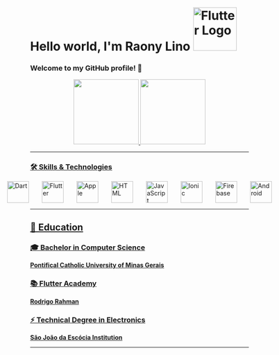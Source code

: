 # Hello world, I'm Raony Lino <img src="https://storage.googleapis.com/cms-storage-bucket/780e0e64d323aad2cdd5.png" alt="Flutter Logo" width="100px">


### Welcome to my GitHub profile! 🚀  
<div align="center">
  <a href="https://github.com/raonylino">
  <img  height="150em" src="https://github-readme-stats.vercel.app/api?username=raonylino&show_icons=true&theme=dark&include_all_commits=true&count_private=true"/>
  <img height="150em" src="https://github-readme-stats.vercel.app/api/top-langs/?username=raonylino&layout=compact&langs_count=7&theme=dark"/>
</div>

---
### 🛠️ Skills & Technologies
<div style="display: flex; justify-content: center; align-items: center; gap: 30px;">

  <img src="https://cdn.jsdelivr.net/gh/devicons/devicon/icons/dart/dart-original.svg" alt="Dart" width="50px">
  <img src="https://cdn.jsdelivr.net/gh/devicons/devicon/icons/flutter/flutter-original.svg" alt="Flutter" width="50px">
  <img src="https://cdn.jsdelivr.net/gh/devicons/devicon/icons/apple/apple-original.svg" alt="Apple" width="50px">
  <img src="https://cdn.jsdelivr.net/gh/devicons/devicon/icons/html5/html5-original.svg" alt="HTML" width="50px">
  <img src="https://cdn.jsdelivr.net/gh/devicons/devicon/icons/javascript/javascript-original.svg" alt="JavaScript" width="50px">
  <img src="https://cdn.jsdelivr.net/gh/devicons/devicon/icons/ionic/ionic-original.svg" alt="Ionic" width="50px">
  <img src="https://cdn.jsdelivr.net/gh/devicons/devicon/icons/firebase/firebase-plain.svg" alt="Firebase" width="50px">
  <img src="https://cdn.jsdelivr.net/gh/devicons/devicon/icons/android/android-original.svg" alt="Android" width="50px">

</div>

---
## 🌱 Education

### 🎓 Bachelor in Computer Science
**Pontifical Catholic University of Minas Gerais**

### 📚 Flutter Academy
**Rodrigo Rahman**  

### ⚡ Technical Degree in Electronics
**São João da Escócia Institution**  

---


